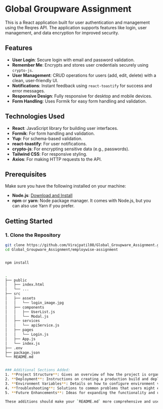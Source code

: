 # Global Groupware Assignment

This is a React application built for user authentication and management using the Reqres API. The application supports features like login, user management, and data encryption for improved security.

## Features

- **User Login**: Secure login with email and password validation.
- **Remember Me**: Encrypts and stores user credentials securely using `crypto-js`.
- **User Management**: CRUD operations for users (add, edit, delete) with a clean, user-friendly UI.
- **Notifications**: Instant feedback using `react-toastify` for success and error messages.
- **Responsive Design**: Fully responsive for desktop and mobile devices.
- **Form Handling**: Uses Formik for easy form handling and validation.

## Technologies Used

- **React**: JavaScript library for building user interfaces.
- **Formik**: For form handling and validation.
- **Yup**: For schema-based validation.
- **react-toastify**: For user notifications.
- **crypto-js**: For encrypting sensitive data (e.g., passwords).
- **Tailwind CSS**: For responsive styling.
- **Axios**: For making HTTP requests to the API.

## Prerequisites

Make sure you have the following installed on your machine:

- **Node.js**: [Download and Install](https://nodejs.org/)
- **npm** or **yarn**: Node package manager. It comes with Node.js, but you can also use Yarn if you prefer.

## Getting Started

### 1. Clone the Repository

```bash
git clone https://github.com/Virajpatil08/Global_Groupware_Assignment.git
cd Global_Groupware_Assignment/employwise-assignment


npm install


.
├── public
│   ├── index.html
│   └── ...
├── src
│   ├── assets
│   │   └── login_image.jpg
│   ├── components
│   │   ├── UserList.js
│   │   └── Modal.js
│   ├── services
│   │   └── apiService.js
│   ├── pages
│   │   └── Login.js
│   ├── App.js
│   └── index.js
├── .env
├── package.json
└── README.md


### Additional Sections Added:
1. **Project Structure**: Gives an overview of how the project is organized.
2. **Deployment**: Instructions on creating a production build and deploying it on platforms like Netlify.
3. **Environment Variables**: Details on how to configure environment variables for flexibility.
4. **Troubleshooting**: Solutions to common problems that users might encounter.
5. **Future Enhancements**: Ideas for expanding the functionality and usability of the application.

These additions should make your `README.md` more comprehensive and user-friendly. Feel free to tweak it further according to your project specifics.

